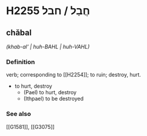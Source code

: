 # H2255 חֲבַל / חבל

## chăbal

_(khab-al' | huh-BAHL | huh-VAHL)_

### Definition

verb; corresponding to [[H2254]]; to ruin; destroy, hurt.

- to hurt, destroy
    - (Pael) to hurt, destroy
    - (Ithpael) to be destroyed
### See also

[[G1581]], [[G3075]]

